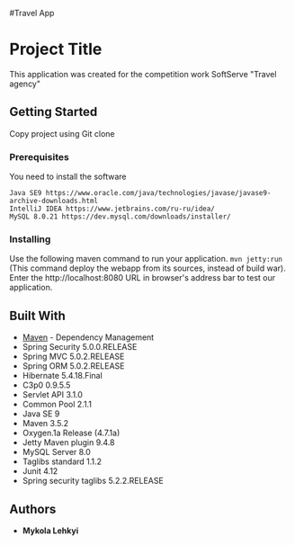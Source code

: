 #Travel App
# Project Title

This application was created for the competition work SoftServe "Travel agency"

## Getting Started

Copy project using Git clone 

### Prerequisites

You need to install the software

```
Java SE9 https://www.oracle.com/java/technologies/javase/javase9-archive-downloads.html
IntelliJ IDEA https://www.jetbrains.com/ru-ru/idea/
MySQL 8.0.21 https://dev.mysql.com/downloads/installer/
```

### Installing

Use the following maven command to run your application.
```mvn jetty:run``` (This command deploy the webapp from its sources, instead of build war).
Enter the http://localhost:8080 URL in browser's address bar to test our application.

## Built With

* [Maven](https://maven.apache.org/) - Dependency Management
*	Spring Security 5.0.0.RELEASE
*	Spring MVC 5.0.2.RELEASE
*	Spring ORM 5.0.2.RELEASE
*	Hibernate 5.4.18.Final
*	C3p0 0.9.5.5 
*	Servlet API 3.1.0
*	Common Pool 2.1.1
*	Java SE 9
*	Maven 3.5.2
*	Oxygen.1a Release (4.7.1a)
*	Jetty Maven plugin 9.4.8
*	MySQL Server 8.0
*	Taglibs standard 1.1.2
*	Junit 4.12
*	Spring security taglibs 5.2.2.RELEASE

## Authors

* **Mykola Lehkyi** 

